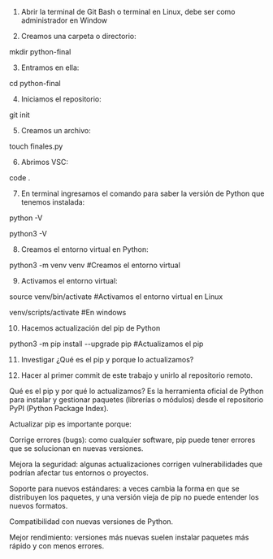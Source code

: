 1. Abrir la terminal de Git Bash o terminal en Linux, debe ser como administrador en Window

2. Creamos una carpeta o directorio: 

mkdir python-final

3. Entramos en ella: 

cd python-final

4. Iniciamos el repositorio:

git init

5. Creamos un archivo:

touch finales.py

6. Abrimos VSC:

code .

7. En terminal ingresamos el comando para saber la versión de Python que tenemos instalada:

python -V

python3 -V

8. Creamos el entorno virtual en Python:

python3 -m venv venv #Creamos el entorno virtual

9. Activamos el entorno virtual:

source venv/bin/activate #Activamos el entorno virtual en Linux

venv/scripts/activate #En windows

10. Hacemos actualización del pip de Python

python3 -m pip install --upgrade pip #Actualizamos el pip

11. Investigar ¿Qué es el pip y porque lo actualizamos?

12. Hacer al primer commit de este trabajo y unirlo al repositorio remoto.

Qué es el pip y por qué lo actualizamos?
Es la herramienta oficial de Python para instalar y gestionar paquetes (librerías o módulos) desde el repositorio PyPI (Python Package Index).

Actualizar pip es importante porque:

Corrige errores (bugs): como cualquier software, pip puede tener errores que se solucionan en nuevas versiones.

Mejora la seguridad: algunas actualizaciones corrigen vulnerabilidades que podrían afectar tus entornos o proyectos.

Soporte para nuevos estándares: a veces cambia la forma en que se distribuyen los paquetes, y una versión vieja de pip no puede entender los nuevos formatos.

Compatibilidad con nuevas versiones de Python.

Mejor rendimiento: versiones más nuevas suelen instalar paquetes más rápido y con menos errores.


